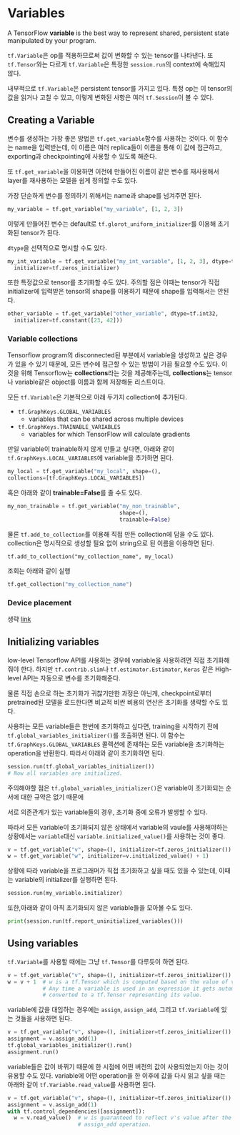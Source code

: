 # Variables

A TensorFlow **variable** is the best way to represent shared, persistent state manipulated by your program.



`tf.Variable`은 op를 적용하므로써 값이 변화할 수 있는 tensor를 나타낸다. 또 `tf.Tensor`와는 다르게 `tf.Variable`은 특정한 `session.run`의 context에 속해있지 않다.



내부적으로 `tf.Variable`은 persistent tensor를 가지고 있다. 특정 op는 이 tensor의 값을 읽거나 고칠 수 있고, 이렇게 변화된 사항은 여러 `tf.Session`이 볼 수 있다.



## Creating a Variable

변수를 생성하는 가장 좋은 방법은 `tf.get_variable`함수를 사용하는 것이다. 이 함수는 name을 입력받는데, 이 이름은 여러 replica들이 이름을 통해 이 값에 접근하고, exporting과 checkpointing에 사용할 수 있도록 해준다. 

또 `tf.get_variable`을 이용하면 이전에 만들어진 이름이 같은 변수를 재사용해서 layer를 재사용하는 모델을 쉽게 정의할 수도 있다.



가장 단순하게 변수를 정의하기 위해서는 name과 shape를 넘겨주면 된다.

```python
my_variable = tf.get_variable("my_variable", [1, 2, 3])
```

이렇게 만들어진 변수는 default로 `tf.glorot_uniform_initializer`를 이용해 초기화된 tensor가 된다.



`dtype`을 선택적으로 명시할 수도 있다.

```python
my_int_variable = tf.get_variable("my_int_variable", [1, 2, 3], dtype=tf.int32, 
  initializer=tf.zeros_initializer)
```



또한 특정값으로 tensor를 초기화할 수도 있다. 주의할 점은 이때는 tensor가 직접 initializer에 입력받은 tensor의 shape를 이용하기 때문에 shape를 입력해서는 안된다.

```python
other_variable = tf.get_variable("other_variable", dtype=tf.int32, 
  initializer=tf.constant([23, 42]))
```



### Variable collections

Tensorflow program의 disconnected된 부분에서 variable을 생성하고 싶은 경우가 있을 수 있기 때문에, 모든 변수에 접근할 수 있는 방법이 가끔 필요할 수도 있다. 이것을 위해 Tensorflow는 **collections**라는 것을 제공해주는데, **collections**는 tensor나 variable같은 object를 이름과 함께 저장해둔 리스트이다.



모든 `tf.Variable`은 기본적으로 아래 두가지 collection에 추가된다.

* `tf.GraphKeys.GLOBAL_VARIABLES`
  * variables that can be shared across multiple devices
* `tf.GraphKeys.TRAINABLE_VARIABLES`
  * variables for which TensorFlow will calculate gradients



만일 variable이 trainable하지 않게 만들고 싶다면, 아래와 같이 `tf.GraphKeys.LOCAL_VARIABLES`에 variable을 추가하면 된다.

```python
my_local = tf.get_variable("my_local", shape=(), 
collections=[tf.GraphKeys.LOCAL_VARIABLES])
```

혹은 아래와 같이 **trainable=False**를 줄 수도 있다.

```python
my_non_trainable = tf.get_variable("my_non_trainable", 
                                   shape=(), 
                                   trainable=False)
```



물론 `tf.add_to_collection`를 이용해 직접 만든 collection에 담을 수도 있다. collection은 명시적으로 생성할 필요 없이 string으로 된 이름을 이용하면 된다.

```pytho
tf.add_to_collection("my_collection_name", my_local)
```



조회는 아래와 같이 실행

```python
tf.get_collection("my_collection_name")
```



### Device placement

생략 [link](https://www.tensorflow.org/programmers_guide/variables#device_placement)



## Initializing variables

low-level Tensorflow API를 사용하는 경우에 variable을 사용하려면 직접 초기화해줘야 한다. 하지만 `tf.contrib.slim`나 `tf.estimator.Estimator`, `Keras` 같은 High-level API는 자동으로 변수를 초기화해준다.



물론 직접 손으로 하는 초기화가 귀찮기만한 과정은 아닌게, checkpoint로부터 pretrained된 모델을 로드한다면 비교적 비싼 비용의 연산은 초기화를 생략할 수도 있다.



사용하는 모든 variable들은 한번에 초기화하고 싶다면, training을 시작하기 전에 `tf.global_variables_initializer()`를 호출하면 된다. 이 함수는 `tf.GraphKeys.GLOBAL_VARIABLES` 콜렉션에 존재하는 모든 variable을 초기화하는 operation을 반환한다. 따라서 아래와 같이 초기화하면 된다.

```python
session.run(tf.global_variables_initializer())
# Now all variables are initialized.
```



주의해야할 점은 `tf.global_variables_initializer()`은 variable이 초기화되는 순서에 대한 규약은 없기 때문에

서로 의존관계가 있는 variable들의 경우, 초기화 중에 오류가 발생할 수 있다.

따라서 모든 variable이 초기화되지 않은 상태에서 variable의 vaule를 사용해야하는 상황에서는 `variable`대신 `variable.initialized_value()`를 사용하는 것이 좋다.

```python
v = tf.get_variable("v", shape=(), initializer=tf.zeros_initializer())
w = tf.get_variable("w", initializer=v.initialized_value() + 1)
```



상황에 따라 variable을 프로그래머가 직접 초기화하고 싶을 때도 있을 수 있는데, 이때는 variable의 initializer를 실행하면 된다.

```python
session.run(my_variable.initializer)
```



또한,아래와 같이 아직 초기화되지 않은 variable들을 모아볼 수도 있다.

```python
print(session.run(tf.report_uninitialized_variables()))
```



## Using variables

`tf.Variable`를 사용할 때에는 그냥 `tf.Tensor`를 다루듯이 하면 된다.

```python
v = tf.get_variable("v", shape=(), initializer=tf.zeros_initializer())
w = v + 1  # w is a tf.Tensor which is computed based on the value of v.
           # Any time a variable is used in an expression it gets automatically
           # converted to a tf.Tensor representing its value.
```



variable에 값을 대입하는 경우에는 `assign`, `assign_add`, 그리고 `tf.Variable`에 있는 것들을 사용하면 된다.

```python
v = tf.get_variable("v", shape=(), initializer=tf.zeros_initializer())
assignment = v.assign_add(1)
tf.global_variables_initializer().run()
assignment.run()
```



variable들은 값이 바뀌기 때문에 한 시점에 어떤 버전의 값이 사용되었는지 아는 것이 유용할 수도 있다. variable에 어떤 operation을 한 이후에 값을 다시 읽고 싶을 때는 아래와 같이 `tf.Variable.read_value`를 사용하면 된다.

```python
v = tf.get_variable("v", shape=(), initializer=tf.zeros_initializer())
assignment = v.assign_add(1)
with tf.control_dependencies([assignment]):
  w = v.read_value()  # w is guaranteed to reflect v's value after the
                      # assign_add operation.
```

